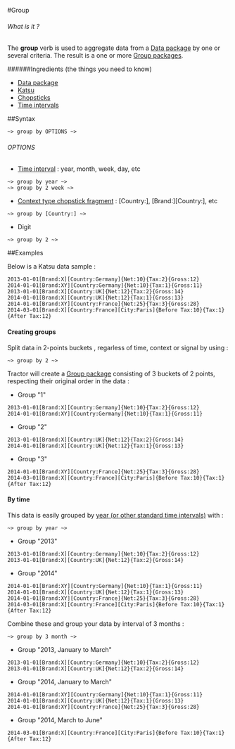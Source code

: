#Group 

###### What is it ?

The **group** verb is used to aggregate data from a [Data package](../../package.html) by one or several criteria. The result is a one or more [Group packages](../../package).

######Ingredients (the things you need to know)
- [Data package](../../package.html)
- [Katsu](../../katsu.html)
- [Chopsticks](../../chopstick.html)
- [Time intervals](../../time.html)

##Syntax
<script type="text/javascript">
Diagram(
OneOrMore(NonTerminal('DATA PACKAGE')),

Terminal('~>'),

    Terminal('group by'),

Choice(0,
  NonTerminal('CHOPSTICK FRAGMENT'),
  NonTerminal('DIGIT'),
  NonTerminal('TIME INTERVAL')

),


Terminal('~>'),
OneOrMore(NonTerminal('GROUP PACKAGE'))
).addTo();
</script>
```language-tractor
~> group by OPTIONS ~>
```
###### OPTIONS

- [Time interval](../../time.html) : year, month, week, day, etc
```language-tractor
~> group by year ~>
~> group by 2 week ~>
```
- [Context type chopstick fragment](../../chopstick.html) : [Country:], [Brand:][Country:], etc
```language-tractor
~> group by [Country:] ~>
```
- Digit
```language-tractor
~> group by 2 ~>
```

##Examples

Below is a Katsu data sample :

```language-katsu
2013-01-01[Brand:X][Country:Germany]{Net:10}{Tax:2}{Gross:12}
2014-01-01[Brand:XY][Country:Germany]{Net:10}{Tax:1}{Gross:11}
2013-01-01[Brand:X][Country:UK]{Net:12}{Tax:2}{Gross:14}
2014-01-01[Brand:X][Country:UK]{Net:12}{Tax:1}{Gross:13}
2014-01-01[Brand:XY][Country:France]{Net:25}{Tax:3}{Gross:28}
2014-03-01[Brand:X][Country:France][City:Paris]{Before Tax:10}{Tax:1}{After Tax:12}
```

#### Creating groups

Split data in 2-points buckets , regarless of time, context or signal  by using : 

```language-tractor
~> group by 2 ~>
```

Tractor will create a [Group package](../../package.html) consisting of 3 buckets of 2 points, respecting their original order in the data :

- Group "1"
```language-katsu
2013-01-01[Brand:X][Country:Germany]{Net:10}{Tax:2}{Gross:12}
2014-01-01[Brand:XY][Country:Germany]{Net:10}{Tax:1}{Gross:11}
```
- Group "2"
```language-katsu
2013-01-01[Brand:X][Country:UK]{Net:12}{Tax:2}{Gross:14}
2014-01-01[Brand:X][Country:UK]{Net:12}{Tax:1}{Gross:13}
```
- Group "3" 
```language-katsu
2014-01-01[Brand:XY][Country:France]{Net:25}{Tax:3}{Gross:28}
2014-03-01[Brand:X][Country:France][City:Paris]{Before Tax:10}{Tax:1}{After Tax:12}
```


#### By time

This data is easily grouped by [year (or other standard time intervals)](../../calendars.html) with :

```language-tractor
~> group by year ~>
```
- Group "2013"
```language-katsu
2013-01-01[Brand:X][Country:Germany]{Net:10}{Tax:2}{Gross:12}
2013-01-01[Brand:X][Country:UK]{Net:12}{Tax:2}{Gross:14}
```
- Group "2014"
```language-katsu
2014-01-01[Brand:XY][Country:Germany]{Net:10}{Tax:1}{Gross:11}
2014-01-01[Brand:X][Country:UK]{Net:12}{Tax:1}{Gross:13}
2014-01-01[Brand:XY][Country:France]{Net:25}{Tax:3}{Gross:28}
2014-03-01[Brand:X][Country:France][City:Paris]{Before Tax:10}{Tax:1}{After Tax:12}
```

Combine these and group your data by interval of 3 months :
```language-tractor
~> group by 3 month ~>
```
- Group "2013, January to March"
```language-katsu
2013-01-01[Brand:X][Country:Germany]{Net:10}{Tax:2}{Gross:12}
2013-01-01[Brand:X][Country:UK]{Net:12}{Tax:2}{Gross:14}
```
- Group "2014, January to March"
```language-katsu
2014-01-01[Brand:XY][Country:Germany]{Net:10}{Tax:1}{Gross:11}
2014-01-01[Brand:X][Country:UK]{Net:12}{Tax:1}{Gross:13}
2014-01-01[Brand:XY][Country:France]{Net:25}{Tax:3}{Gross:28}
```
- Group "2014, March to June"
```language-katsu
2014-03-01[Brand:X][Country:France][City:Paris]{Before Tax:10}{Tax:1}{After Tax:12}
```

<!--

#### By context type

Grouping the data by brand is done with :
```language-tractor
~> group by [Brand:] ~>
```
- Group "Brand XY"
```language-katsu
2014-01-01[Brand:XY][Country:Germany]{Net:10}{Tax:1}{Gross:11}
2014-01-01[Brand:XY][Country:France]{Net:25}{Tax:3}{Gross:28}
```
- Group "Brand X"
```language-katsu
2013-01-01[Brand:X][Country:Germany]{Net:10}{Tax:2}{Gross:12}
2013-01-01[Brand:X][Country:UK]{Net:12}{Tax:2}{Gross:14}
2014-01-01[Brand:X][Country:UK]{Net:12}{Tax:1}{Gross:13}
2014-03-01[Brand:X][Country:France][City:Paris]{Before Tax:10}{Tax:1}{After Tax:12}
```

and grouping the data by Brand and Country :
```language-tractor
~> group by [Brand:][Country:] ~>
```
- Group "Brand XY, Country Germany"
```language-katsu
2014-01-01[Brand:XY][Country:Germany]{Net:10}{Tax:1}{Gross:11}
2014-01-01[Brand:XY][Country:France]{Net:25}{Tax:3}{Gross:28}
```
- Group "Brand X, Country Germany"
```language-katsu
2013-01-01[Brand:X][Country:Germany]{Net:10}{Tax:2}{Gross:12}
```
- Group "Brand X, Country UK"
```language-katsu
2013-01-01[Brand:X][Country:UK]{Net:12}{Tax:2}{Gross:14}
2014-01-01[Brand:X][Country:UK]{Net:12}{Tax:1}{Gross:13}
```
- Group "Brand X, Country France"
```language-katsu
2014-03-01[Brand:X][Country:France][City:Paris]{Before Tax:10}{Tax:1}{After Tax:12}
```

-->
